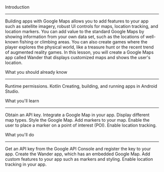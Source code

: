 Introduction
____________
Building apps with Google Maps allows you to add features to your app such as satellite imagery, robust UI controls for maps, location tracking, and location markers. You can add value to the standard Google Maps by showing information from your own data set, such as the locations of well-known fishing or climbing areas. You can also create games where the player explores the physical world, like a treasure hunt or the recent trend of augmented reality games.
In this lesson, you will create a Google Maps app called Wander that displays customized maps and shows the user's location.

What you should already know
____________________________
Runtime permissions.
Kotlin
Creating, building, and running apps in Android Studio.

What you'll learn
_________________
Obtain an API key.
Integrate a Google Map in your app.
Display different map types.
Style the Google Map.
Add markers to your map.
Enable the user to place a marker on a point of interest (POI).
Enable location tracking.

What you'll do
______________
Get an API key from the Google API Console and register the key to your app.
Create the Wander app, which has an embedded Google Map.
Add custom features to your app such as markers and styling.
Enable location tracking in your app.

